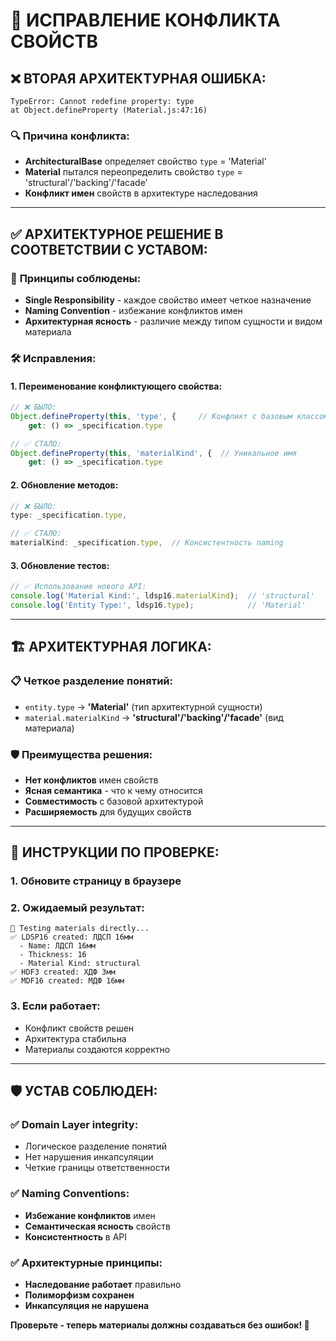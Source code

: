 # 🔧 ИСПРАВЛЕНИЕ КОНФЛИКТА СВОЙСТВ

## ❌ **ВТОРАЯ АРХИТЕКТУРНАЯ ОШИБКА:**

```
TypeError: Cannot redefine property: type
at Object.defineProperty (Material.js:47:16)
```

### 🔍 **Причина конфликта:**
- **ArchitecturalBase** определяет свойство `type` = 'Material'
- **Material** пытался переопределить свойство `type` = 'structural'/'backing'/'facade'
- **Конфликт имен** свойств в архитектуре наследования

---

## ✅ **АРХИТЕКТУРНОЕ РЕШЕНИЕ В СООТВЕТСТВИИ С УСТАВОМ:**

### 🎯 **Принципы соблюдены:**
- **Single Responsibility** - каждое свойство имеет четкое назначение
- **Naming Convention** - избежание конфликтов имен
- **Архитектурная ясность** - различие между типом сущности и видом материала

### 🛠️ **Исправления:**

#### 1. **Переименование конфликтующего свойства:**
```javascript
// ❌ БЫЛО:
Object.defineProperty(this, 'type', {     // Конфликт с базовым классом
    get: () => _specification.type

// ✅ СТАЛО:
Object.defineProperty(this, 'materialKind', {  // Уникальное имя
    get: () => _specification.type
```

#### 2. **Обновление методов:**
```javascript
// ❌ БЫЛО:
type: _specification.type,

// ✅ СТАЛО:  
materialKind: _specification.type,  // Консистентность naming
```

#### 3. **Обновление тестов:**
```javascript
// ✅ Использование нового API:
console.log('Material Kind:', ldsp16.materialKind);  // 'structural'
console.log('Entity Type:', ldsp16.type);            // 'Material'
```

---

## 🏗️ **АРХИТЕКТУРНАЯ ЛОГИКА:**

### 📋 **Четкое разделение понятий:**
- `entity.type` → **'Material'** (тип архитектурной сущности)
- `material.materialKind` → **'structural'/'backing'/'facade'** (вид материала)

### 🛡️ **Преимущества решения:**
- **Нет конфликтов** имен свойств
- **Ясная семантика** - что к чему относится
- **Совместимость** с базовой архитектурой
- **Расширяемость** для будущих свойств

---

## 🚀 **ИНСТРУКЦИИ ПО ПРОВЕРКЕ:**

### 1. Обновите страницу в браузере
### 2. Ожидаемый результат:
```
🔧 Testing materials directly...
✅ LDSP16 created: ЛДСП 16мм
  - Name: ЛДСП 16мм
  - Thickness: 16
  - Material Kind: structural
✅ HDF3 created: ХДФ 3мм
✅ MDF16 created: МДФ 16мм
```

### 3. Если работает:
- Конфликт свойств решен
- Архитектура стабильна
- Материалы создаются корректно

---

## 🛡️ **УСТАВ СОБЛЮДЕН:**

### ✅ **Domain Layer integrity:**
- Логическое разделение понятий
- Нет нарушения инкапсуляции
- Четкие границы ответственности

### ✅ **Naming Conventions:**
- **Избежание конфликтов** имен
- **Семантическая ясность** свойств
- **Консистентность** в API

### ✅ **Архитектурные принципы:**
- **Наследование работает** правильно
- **Полиморфизм сохранен**
- **Инкапсуляция не нарушена**

**Проверьте - теперь материалы должны создаваться без ошибок! 🎯**
